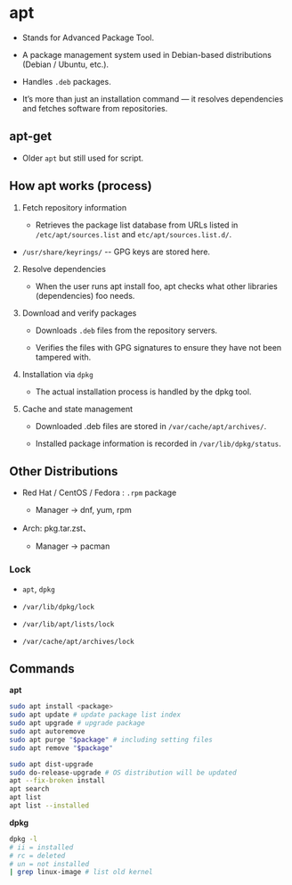# apt

* Stands for Advanced Package Tool.

* A package management system used in Debian-based distributions (Debian / Ubuntu, etc.).

* Handles `.deb` packages.

* It’s more than just an installation command — it resolves dependencies and fetches software from repositories.

## apt-get
* Older `apt` but still used for script.

## How apt works (process)
1. Fetch repository information

    * Retrieves the package list database from URLs listed in `/etc/apt/sources.list` and `etc/apt/sources.list.d/`.

* `/usr/share/keyrings/` -- GPG keys are stored here.

2. Resolve dependencies

    * When the user runs apt install foo, apt checks what other libraries (dependencies) foo needs.

3. Download and verify packages

    * Downloads `.deb` files from the repository servers.

    * Verifies the files with GPG signatures to ensure they have not been tampered with.

4. Installation via `dpkg`

    * The actual installation process is handled by the dpkg tool.

5. Cache and state management

    * Downloaded .deb files are stored in `/var/cache/apt/archives/`.

    * Installed package information is recorded in `/var/lib/dpkg/status`.


## Other Distributions

* Red Hat / CentOS / Fedora : `.rpm` package
    * Manager → dnf, yum, rpm

* Arch: pkg.tar.zst、
    * Manager → pacman


### Lock

* `apt`, `dpkg` 


* `/var/lib/dpkg/lock`

* `/var/lib/apt/lists/lock`

* `/var/cache/apt/archives/lock`


## Commands
**apt**
```bash
sudo apt install <package>
sudo apt update # update package list index
sudo apt upgrade # upgrade package
sudo apt autoremove 
sudo apt purge "$package" # including setting files
sudo apt remove "$package"

sudo apt dist-upgrade
sudo do-release-upgrade # OS distribution will be updated 
apt --fix-broken install
apt search
apt list
apt list --installed
```
**dpkg**
```bash
dpkg -l
# ii = installed
# rc = deleted
# un = not installed
| grep linux-image # list old kernel
```

